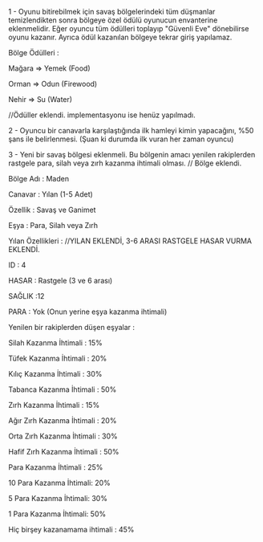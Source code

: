1 - Oyunu bitirebilmek için savaş bölgelerindeki tüm düşmanlar temizlendikten sonra bölgeye özel ödülü oyunucun envanterine eklenmelidir. 
Eğer oyuncu tüm ödülleri toplayıp "Güvenli Eve" dönebilirse oyunu kazanır. Ayrıca ödül kazanılan bölgeye tekrar giriş yapılamaz.

Bölge Ödülleri :

Mağara => Yemek (Food)

Orman => Odun (Firewood)

Nehir => Su (Water)

//Ödüller eklendi. implementasyonu ise henüz yapılmadı.


2 - Oyuncu bir canavarla karşılaştığında ilk hamleyi kimin yapacağını, %50 şans ile belirlenmesi. (Şuan ki durumda ilk vuran her zaman oyuncu)



3 - Yeni bir savaş bölgesi eklenmeli. Bu bölgenin amacı yenilen rakiplerden rastgele para, silah veya zırh kazanma ihtimali olması.
// Bölge eklendi.



Bölge Adı : Maden




Canavar : Yılan (1-5 Adet)


Özellik : Savaş ve Ganimet


Eşya : Para, Silah veya Zırh


Yılan Özellikleri :
//YILAN EKLENDİ, 3-6 ARASI RASTGELE HASAR VURMA EKLENDİ.

ID : 4


HASAR : Rastgele (3 ve 6 arası)


SAĞLIK :12


PARA : Yok (Onun yerine eşya kazanma ihtimali)


Yenilen bir rakiplerden düşen eşyalar :



Silah Kazanma İhtimali : 15%


Tüfek Kazanma İhtimali : 20%


Kılıç Kazanma İhtimali : 30%


Tabanca Kazanma İhtimali : 50%


Zırh Kazanma İhtimali : 15%


Ağır Zırh Kazanma İhtimali : 20%


Orta Zırh Kazanma İhtimali : 30%


Hafif Zırh Kazanma İhtimali : 50%


Para Kazanma İhtimali : 25%


10 Para Kazanma İhtimali: 20%


5 Para Kazanma İhtimali: 30%


1 Para Kazanma İhtimali: 50%


Hiç birşey kazanamama ihtimali : 45%
